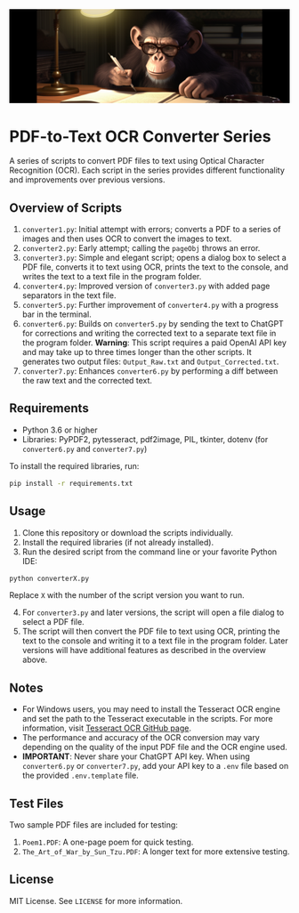 <img src="images/OCR_Chimp.png" alt="OCR Chimp going at it!" width="900px">

# PDF-to-Text OCR Converter Series

A series of scripts to convert PDF files to text using Optical Character Recognition (OCR). Each script in the series provides different functionality and improvements over previous versions.

## Overview of Scripts

1. `converter1.py`: Initial attempt with errors; converts a PDF to a series of images and then uses OCR to convert the images to text.
2. `converter2.py`: Early attempt; calling the `pageObj` throws an error.
3. `converter3.py`: Simple and elegant script; opens a dialog box to select a PDF file, converts it to text using OCR, prints the text to the console, and writes the text to a text file in the program folder.
4. `converter4.py`: Improved version of `converter3.py` with added page separators in the text file.
5. `converter5.py`: Further improvement of `converter4.py` with a progress bar in the terminal.
6. `converter6.py`: Builds on `converter5.py` by sending the text to ChatGPT for corrections and writing the corrected text to a separate text file in the program folder. **Warning**: This script requires a paid OpenAI API key and may take up to three times longer than the other scripts. It generates two output files: `Output_Raw.txt` and `Output_Corrected.txt`.
7. `converter7.py`: Enhances `converter6.py` by performing a diff between the raw text and the corrected text.

## Requirements

- Python 3.6 or higher
- Libraries: PyPDF2, pytesseract, pdf2image, PIL, tkinter, dotenv (for `converter6.py` and `converter7.py`)

To install the required libraries, run:

```bash
pip install -r requirements.txt
```

## Usage

1. Clone this repository or download the scripts individually.
2. Install the required libraries (if not already installed).
3. Run the desired script from the command line or your favorite Python IDE:

```bash
python converterX.py
```

Replace `X` with the number of the script version you want to run.

4. For `converter3.py` and later versions, the script will open a file dialog to select a PDF file.
5. The script will then convert the PDF file to text using OCR, printing the text to the console and writing it to a text file in the program folder. Later versions will have additional features as described in the overview above.

## Notes

- For Windows users, you may need to install the Tesseract OCR engine and set the path to the Tesseract executable in the scripts. For more information, visit [Tesseract OCR GitHub page](https://github.com/tesseract-ocr/tesseract).
- The performance and accuracy of the OCR conversion may vary depending on the quality of the input PDF file and the OCR engine used.
- **IMPORTANT**: Never share your ChatGPT API key. When using `converter6.py` or `converter7.py`, add your API key to a `.env` file based on the provided `.env.template` file.

## Test Files

Two sample PDF files are included for testing:

1. `Poem1.PDF`: A one-page poem for quick testing.
2. `The_Art_of_War_by_Sun_Tzu.PDF`: A longer text for more extensive testing.

## License

MIT License. See `LICENSE` for more information.